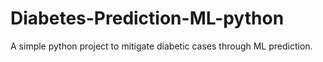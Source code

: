# Diabetes-Prediction-ML-python
A simple python project to mitigate diabetic cases through ML prediction.
